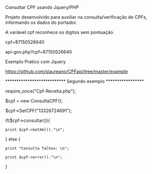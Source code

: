 Consultar CPF usando Jquery/PHP

Projeto desenvolvido para auxiliar na consulta/verificação de CPFs, informando os dados do portador.

A variável cpf reconhece os digitos sem pontuação.

cpf=87150526640

api-gov.php?cpf=87150526640

Exemplo Pratico com Jquery

https://github.com/slaureano/CPFapi/tree/master/example




*************************** Segundo exemplo *****************

require_once("Cpf-Receita.php");

$cpf = new ConsultaCPF();

$cpf->SetCPF("13326724691");

if($cpf->consultar()){

	print $cpf->GetXml()."\n";
	
} else {

	print "Consulta falhou: \n";
	
	print $cpf->error()."\n";
	
}

